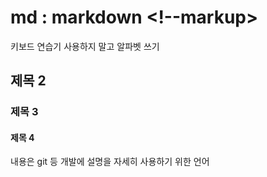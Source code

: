 # md : markdown   <!--markup>

키보드 연습기 사용하지 말고 알파벳 쓰기

## 제목 2
### 제목 3
#### 제목 4
내용은 git 등 개발에 설명을 자세히 사용하기 위한 언어 
